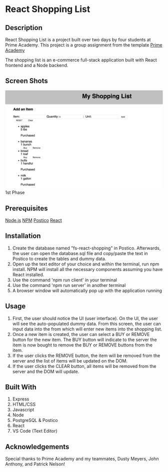 # React Shopping List

## Description 

React Shopping List is a project built over two days by four students at Prime Academy. This project is a group assignment from the template [Prime Academy](https://github.com/PrimeAcademy/group-fs-react-shopping-list)

The shopping list is an e-commerce full-stack application built with React frontend and a Node backend.

## Screen Shots
![React Shopping List](screen1.png)
1st Phase

## Prerequisites 
[Node.js](https://nodejs.org/en/)
[NPM](https://www.npmjs.com/)
[Postico](https://eggerapps.at/postico/)
[React](https://reactjs.org/)

## Installation 
1. Create the database named "fs-react-shopping" in Postico. Afterwards, the user can open the database.sql file and copy/paste the text in Postico to create the tables and dummy data.  
2. Open up the text editor of your choice and within the terminal, run npm install. NPM will install all the necessary components assuming you have React installed. 
3. Use the command 'npm run client' in your terminal
4. Use the command 'npm run server' in another terminal
5. A browser window will automatically pop up with the application running

## Usage 

1. First, the user should notice the UI (user interface). On the UI, the user will see the auto-populated dummy data. From this screen, the user can input data into the from which will enter new items into the shopping list. 
2. Once a new item is created, the user can select a BUY or REMOVE button for the new item. The BUY button will indicate to the server the item is now bought to remove the BUY or REMOVE buttons from the item. 
3. If the user clicks the REMOVE button, the item will be removed from the server and the list of items will be updated on the DOM. 
4. If the user clicks the CLEAR button, all items will be removed from the server and the DOM will update. 

## Built With 

1. Express 
2. HTML/CSS
3. Javascript
4. Node
5. PostgreSQL & Postico
6. React
7. VS Code (Text Editor)

## Acknowledgements 

Special thanks to Prime Academy and my teammates, Dusty Meyers, John Anthony, and Patrick Nelson! 






